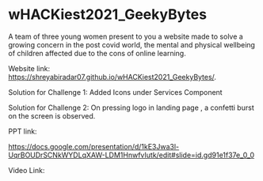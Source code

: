# wHACKiest2021_GeekyBytes
A team of three young women present to you a website made to solve a growing concern in the post covid world, the mental and physical wellbeing of children affected due to the cons of online learning.

Website link: 
 https://shreyabiradar07.github.io/wHACKiest2021_GeekyBytes/.
 
 Solution for Challenge 1:
 Added Icons under Services Component

Solution for Challenge 2:
On pressing logo in landing page , a confetti burst on the screen is observed.


PPT link:

https://docs.google.com/presentation/d/1kE3Jwa3l-UqrBOUDrSCNkWYDLqXAW-LDM1HnwfvIutk/edit#slide=id.gd91e1f37e_0_0

Video Link:

